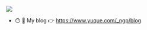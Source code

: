 [![](https://stats.justsong.cn/api/leetcode?username=ngp-x&cn=true)](https://leetcode-cn.com/u/ngp-x/)

- :no_mouth: :panda_face: My blog 👉 https://www.yuque.com/_ngp/blog      
